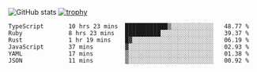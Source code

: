 ![GitHub stats](https://github-readme-stats.vercel.app/api?username=ksk001100&show_icons=true&theme=tokyonight)
[![trophy](https://github-profile-trophy.vercel.app/?username=ksk001100&theme=onedark)](https://github.com/ryo-ma/github-profile-trophy)

<!--START_SECTION:waka-->

```text
TypeScript       10 hrs 23 mins  ████████████▒░░░░░░░░░░░░   48.77 %
Ruby             8 hrs 23 mins   ██████████░░░░░░░░░░░░░░░   39.37 %
Rust             1 hr 19 mins    █▓░░░░░░░░░░░░░░░░░░░░░░░   06.19 %
JavaScript       37 mins         ▓░░░░░░░░░░░░░░░░░░░░░░░░   02.93 %
YAML             17 mins         ▒░░░░░░░░░░░░░░░░░░░░░░░░   01.38 %
JSON             11 mins         ▒░░░░░░░░░░░░░░░░░░░░░░░░   00.92 %
```

<!--END_SECTION:waka-->
